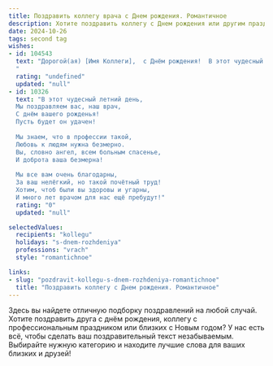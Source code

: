 ```yaml
---
title: Поздравить коллегу врача c Днем рождения. Романтичное
description: Хотите поздравить коллегу c Днем рождения или другим праздником? Наш ИИ создаст незабываемое поздравление, а вы обязательно выделитесь среди других.  
date: 2024-10-26
tags: second tag
wishes:
- id: 104543
  text: "Дорогой(ая) [Имя Коллеги],  с Днём рождения!  В этот чудесный день я хочу пожелать тебе не только крепкого здоровья, которое ты даришь своим пациентам, но и безграничного счастья, светлой любви и исполнения самых заветных желаний. Пусть твоя жизнь будет наполнена теплом, радостью и благодарностью, словно нежная мелодия, звучащая в сердце. Твой профессионализм и доброта — это настоящий дар, и я бесконечно рад(а) быть твоим коллегой.  Счастья тебе, любви и  всего самого прекрасного!
  "
  rating: "undefined"
  updated: "null"
- id: 10326
  text: "В этот чудесный летний день,
  Мы поздравляем вас, наш врач,
  С днём вашего рожденья!
  Пусть будет он удачен!
  
  Мы знаем, что в профессии такой,
  Любовь к людям нужна безмерно.
  Вы, словно ангел, всем больным спасенье,
  И доброта ваша безмерна!
  
  Мы все вам очень благодарны,
  За ваш нелёгкий, но такой почётный труд!
  Хотим, чтоб были вы здоровы и угарны,
  И много лет врачом для нас ещё пребудут!"
  rating: "0"
  updated: "null"

selectedValues:
  recipients: "kollegu"
  holidays: "s-dnem-rozhdeniya"
  professions: "vrach"
  style: "romantichnoe"

links:
- slug: "pozdravit-kollegu-s-dnem-rozhdeniya-romantichnoe"
  title: "Поздравить коллегу c Днем рождения. Романтичное"
---
```


Здесь вы найдете отличную подборку поздравлений на любой случай. 
Хотите поздравить друга с днём рождения, коллегу с профессиональным праздником или близких с Новым годом? У нас есть всё, чтобы сделать ваш поздравительный текст незабываемым. Выбирайте нужную категорию и находите лучшие слова для ваших близких и друзей!
